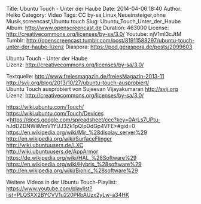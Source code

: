 Title: Ubuntu Touch - Unter der Haube
Date: 2014-04-06 18:40
Author: Heiko
Category: Video
Tags: CC by-sa,Linux,Neueinsteiger,ohne Musik,screencast,Ubuntu touch
Slug: Ubuntu_Touch_Unter_der_Haube
Album: http://www.openscreencast.de
Duration: 463000
License: http://creativecommons.org/licenses/by-sa/3.0/
Youtube: njV1mI3cJtM
Tumblr: http://openscreencast.tumblr.com/post/81911588297/ubuntu-touch-unter-der-haube-lizenz
Diaspora: https://pod.geraspora.de/posts/2099603

Ubuntu Touch - Unter der Haube  
Lizenz: <http://creativecommons.org/licenses/by-sa/3.0/>  
  
Textquelle: <http://www.freiesmagazin.de/freiesMagazin-2013-11>  
<http://svij.org/blog/2013/10/27/ubuntu-touch-ausprobiert/>  
Ubuntu Touch ausprobiert von Sujeevan Vijayakumaran <http://svij.org>  
Lizenz: <http://creativecommons.org/licenses/by-sa/3.0/>  
  
<https://wiki.ubuntu.com/Touch/>  
<https://wiki.ubuntu.com/Touch/Devices>  
<https://docs.google.com/spreadsheet/ccc?key=0ArLs7UPtu-
hJdDZDNWliMmV1YUJ3Zk1pQlpDdGp4VFE>#gid=0  
<https://en.wikipedia.org/wiki/Mir_%28display_server%29>  
<http://en.wikipedia.org/wiki/SurfaceFlinger>  
<http://wiki.ubuntuusers.de/LXC>  
<http://wiki.ubuntuusers.de/AppArmor>  
<https://de.wikipedia.org/wiki/HAL_%28Software%29>  
<https://en.wikipedia.org/wiki/Hybris_%28software%29>  
<http://en.wikipedia.org/wiki/Bionic_%28software%29>  
  
Weitere Videos in der Ubuntu Touch-Playlist:
<https://www.youtube.com/playlist?list=PLQSXX2BYCVV1u220PRbAUzx2yLw-a34HK>  
  


